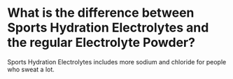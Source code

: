 # What is the difference between Sports Hydration Electrolytes and the regular Electrolyte Powder?

Sports Hydration Electrolytes includes more sodium and chloride for people who sweat a lot.